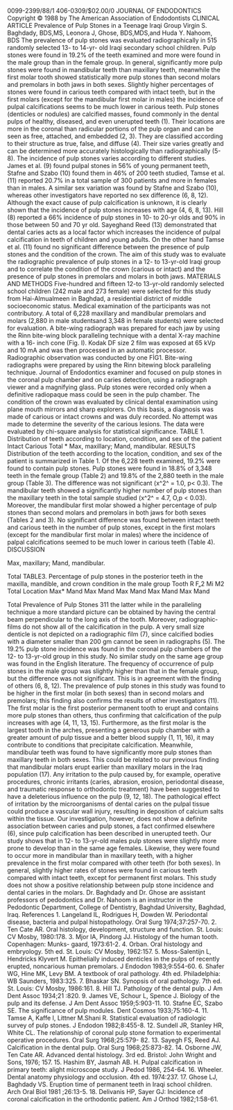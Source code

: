0099-2399/88/1 406-0309/\$02.00/0
JOURNAL OF ENDODONTICS
Copyright &copy; 1988 by The American Association of Endodontists
CLINICAL ARTICLE
Prevalence of Pulp Stones in a Teenage Iraqi Group
Virgin S. Baghdady, BDS,MS, Leonora J, Ghose, BDS,MDS,and Huda Y.
Nahoom, BDS
The prevalence of pulp stones was evaluated radio­graphically in 515 randomly selected 13- to 14-yr- old Iraqi secondary school children.
Pulp stones were found in 19.2% of the teeth examined and more were found in the male group than in the female group.
In general, significantly more pulp stones were found in mandibular teeth than maxillary teeth, meanwhile the first molar tooth showed statistically more pulp stones than second molars and premolars in both jaws in both sexes. Slightly higher percent­ages of stones were found in carious teeth com­pared with intact teeth, but in the first molars (except for the mandibular first molar in males) the incidence of pulpal calcifications seems to be much lower in carious teeth.
Pulp stones (denticles or nodules) are calcified masses, found commonly in the dental pulps of healthy, diseased, and even unerupted teeth (1).
Their locations are more in the coronal than radicular portions of the pulp organ and can be seen as free, attached, and embedded (2, 3). They are classified ac­cording to their structure as true, false, and diffuse (4). Their size varies greatly and can be determined more accurately histologically than radiographically (5-8).
The incidence of pulp stones varies according to different studies.
James et al. (9) found pulpal stones in 56% of young permanent teeth,
Stafne and Szabo (10) found them in 46% of 200 teeth studied, Tamse et al. (11) reported 20.7% in a total sample of 300 patients and more in females than in males. A similar sex variation was found by Stafne and
Szabo (10), whereas other investigators have reported no sex differ­ence (6, 8, 12).
Although the exact cause of pulp calcification is unknown, it is clearly shown that the incidence of pulp stones increases with age (4, 6, 8, 13). Hill (8) reported a 66% incidence of pulp stones in 10- to 20-yr olds and 90% in those between 50 and 70 yr old. Sayeghand Reed (13) demonstrated that dental caries acts as a local factor which increases the incidence of pulpal calcification in teeth of children and young adults. On the other hand Tamse et al. (11) found no significant differ­ence between the presence of pulp stones and the condition of the crown.
The aim of this study was to evaluate the radiographic prevalence of pulp stones in a 12- to 13-yr-old Iraqi group and to correlate the condition of the crown (carious or intact) and the presence of pulp stones in premolars and molars in both jaws.
MATERIALS AND METHODS
Five-hundred and fifteen 12-to 13-yr-old randomly selected school children (242 male and 273 female) were selected for this study from
Hai-Almualmeen in Baghdad, a residential district of middle socioeconomic status. Medical examination of the participants was not contributory.
A total of 6,228 maxillary and mandibular premolars and molars (2,880 in male studentsand 3,348 in female students) were selected for evaluation.
A bite-wing radiograph was prepared for each jaw by using the Rinn bite-wing block paralleling technique with a dental X-ray machine with a 16- inch cone (Fig. I). Kodak DF size 2 film was exposed at 65 kVp and 10 mA and was then processed in an automatic processor. Radiographic observation was conducted by one
FİG1. Bite-wing radiographs were prepared by using the Rinn bite­wing block paralleling technique.
Journal of Endodontics examiner and focused on pulp stones in the coronal pulp chamber and on caries detection, using a radiograph viewer and a magnifying glass. Pulp stones were recorded only when a definitive radiopaque mass could be seen in the pulp cham­ber. The condition of the crown was evaluated by clinical dental examination using plane mouth mirrors and sharp explorers. On this basis, a diagnosis was made of carious or intact crowns and was duly recorded. No attempt was made to determine the severity of the carious lesions. The data were evaluated by chi-square analysis for statistical significance.
TABLE 1. Distribution of teeth according to location, condition, and sex of the patient
Intact Carious Total
 \* Max, maxillary; Mand, mandibular.
RESULTS
Distribution of the teeth according to the location, condi­tion, and sex of the patient is summarized in Table 1. Of the 6,228 teeth examined, 19.2% were found to contain pulp stones. Pulp stones were found in 18.8% of 3,348 teeth in the female group (Table 2) and 19.8% of the 2,880 teeth in the male group (Table 3). The difference was not significant (x^2^ = 1.0, p\< 0.3).
The mandibular teeth showed a significantly higher number of pulp stones than the maxillary teeth in the total sample studied (x^2^ = 4.7, O,p \< 0.03). Moreover, the mandibular first molar showed a higher percentage of pulp stones than second molars and premolars in both jaws for both sexes (Tables 2 and 3).
No significant difference was found between intact teeth and carious teeth in the number of pulp stones, except in the first molars (except for the mandibular first molar in males) where the incidence of palpal calcifications seemed to be much lower in carious teeth (Table 4).
DISCUSSION

Max, maxillary; Mand, mandibular.

Total TABLE3. Percentage of pulp stones in the posterior teeth in the maxilla, mandible, and crown condition in the male group
Tooth
R
F„2
Mi
M2
Total Location
Max\*
Mand
Max Mand
Max Mand Max Mand
Max Mand

Total
Prevalence of Pulp Stones 311
 the latter while in the paralleling technique a more standard picture can be obtained by having the central beam perpen­dicular to the long axis of the tooth. Moreover, radiographic­films do not show all of the calcification in the pulp. A very small size denticle is not depicted on a radiographic film (7), since calcified bodies with a diameter smaller than 200 gm cannot be seen in radiographs (5). The 19.2% pulp stone incidence was found in the coronal pulp chambers of the 12- to 13-yr-old group in this study. No similar study on the same age group was found in the English literature.
The frequency of occurrence of pulp stones in the male group was slightly higher than that in the female group, but the difference was not significant. This is in agreement with the finding of others (6, 8, 12). The prevalence of pulp stones in this study was found to be higher in the first molar (in both sexes) than in second molars and premolars; this finding also confirms the results of other investigators (11). The first molar is the first posterior permanent tooth to erupt and contains more pulp stones than others, thus confirming that calcifica­tion of the pulp increases with age (4, 11, 13, 15). Further­more, as the first molar is the largest tooth in the arches, presenting a generous pulp chamber with a greater amount of pulp tissue and a better blood supply (1, 11, 16), it may contribute to conditions that precipitate calcification.
Mean­while, mandibular teeth was found to have significantly more pulp stones than maxillary teeth in both sexes. This could be related to our previous finding that mandibular molars erupt earlier than maxillary molars in the Iraq population (17).
Any irritation to the pulp caused by, for example, operative procedures, chronic irritants (caries, abrasion, erosion, peri­odontal disease, and traumatic response to orthodontic treat­ment) have been suggested to have a deleterious influence on the pulp (9, 12, 18). The pathological effect of irritation by the microorganisms of dental caries on the pulpal tissue could produce a vascular wall injury, resulting in deposition of calcium salts within the tissue. Our investigation, however, does not show a definite association between caries and pulp stones, a fact confirmed elsewhere (6), since pulp calcification has been described in unerupted teeth.
Our study shows that in 12- to 13-yr-old males pulp stones were slightly more prone to develop than in the same age females. Likewise, they were found to occur more in mandib­ular than in maxillary teeth, with a higher prevalence in the first molar compared with other teeth (for both sexes). In general, slightly higher rates of stones were found in carious teeth compared with intact teeth, except for permanent first molars. This study does not show a positive relationship between pulp stone incidence and dental caries in the molars.
Dr. Baghdady and Dr. Ghose are assistant professors of pedodontics and
Dr. Nahoom is an instructor in the Pedodontic Department, College of
Dentistry, Baghdad University, Baghdad, Iraq.
References 1. Langeland IL, Rodrigues H, Dowden W. Periodontal disease, bacteria and pulpal histopathology. Oral Surg 1974;37:257-70.
2. Ten Cate AR. Oral histology, development, structure and function.
 St. Louis: CV Mosby, 1980:178.
3. Mjor IA, Pindorg JJ. Histology of the human tooth. Copenhagen: Munks- gaard, 1973:61-2.
4. Orban. Oral histology and embryology. 5th ed. St. Louis: CV Mosby, 1962:157.
5. Moss-Salentijn L, Hendricks Klyvert M. Epithelially induced denticles in the pulps of recently erupted, noncarious human premolars. J Endodon 1983;9:554-60.
6. Shafer WG, Hine MK, Levy BM. A textbook of oral pathology. 4th ed.
 Philadelphia: WB Saunders, 1983:325.
7. Bhaskar SN. Synopsis of oral pathology. 7th ed. St. Louis: CV Mosby, 1986:161.
8. Hill TJ. Pathology of the dental pulp. J Am Dent Assoc 1934;21 :820.
9. James VE, Schour L, Spence J. Biology of the pulp and its defense. J Am Dent Assoc 1959;5:903-11.
10. Stafne EC, Szabo SE. The significance of pulp modules. Dent Cosmos 1933;75:160-4.
11. Tamse A, Kaffe I, Littner M.Shani R. Statistical evaluation of radiologic survey of pulp stones. J Endodon 1982;8:455-8.
12. Sundell JR, Stanley HR, White CL. The relationship of coronal pulp stone formation to experimental operative procedures. Oral Surg 1968;25:579- 82\.
13. Sayegh FS, Reed AJ. Calcification in the dental pulp. Oral Surg 1968;25:873-82.
14. Osborne JW, Ten Cate AR. Advanced dental histology. 3rd ed. Bristol: John Wright and Sons, 1976; 157.
15. Hashim BY, Jasmah AB. H. Pulpal calcification in primary teeth: alight microscope study. J Pedod 1986, 254-64.
16. Wheeler. Dental anatomy physiology and occlusion. 4th ed. 1974:237.
17. Ghose LJ, Baghdady VS. Eruption time of permanent teeth in Iraqi school children. Arch Oral Biol 1981 ;26:13-5.
18. Delivanis HP, Sayer GJ: Incidence of coronal calcification in the ortho­dontic patient. Am J Orthod 1982;1:58-61.
